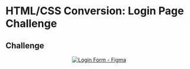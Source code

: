 # HTML/CSS Conversion: Login Page Challenge
## Challenge
<p align="center">
        <a href="#"><img alt="Login Form - Figma" src="https://i.postimg.cc/CMZJ6dGT/Login-Form-Figma.png" /></a>
</p>
